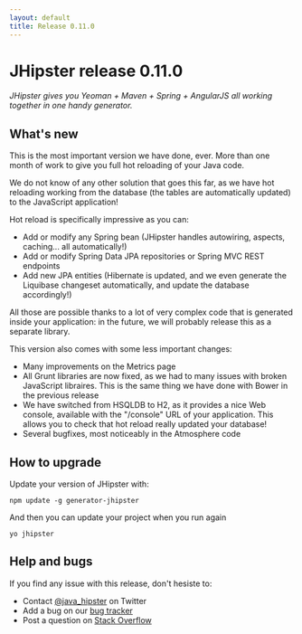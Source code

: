 ```yaml
---
layout: default
title: Release 0.11.0
---
```


JHipster release 0.11.0
==================

*JHipster gives you Yeoman + Maven + Spring + AngularJS all working together in one handy generator.*

What's new
----------

This is the most important version we have done, ever. More than one month of work to give you full hot reloading of your Java code.

We do not know of any other solution that goes this far, as we have hot reloading working from the database (the tables are automatically updated) to the JavaScript application!

Hot reload is specifically impressive as you can:

- Add or modify any Spring bean (JHipster handles autowiring, aspects, caching... all automatically!)
- Add or modify Spring Data JPA repositories or Spring MVC REST endpoints
- Add new JPA entities (Hibernate is updated, and we even generate the Liquibase changeset automatically, and update the database accordingly!)

All those are possible thanks to a lot of very complex code that is generated inside your application: in the future, we will probably release this as a separate library.

This version also comes with some less important changes:

- Many improvements on the Metrics page
- All Grunt libraries are now fixed, as we had to many issues with broken JavaScript libraires. This is the same thing we have done with Bower in the previous release
- We have switched from HSQLDB to H2, as it provides a nice Web console, available with the "/console" URL of your application. This allows you to check that hot reload really updated your database!
- Several bugfixes, most noticeably in the Atmosphere code

How to upgrade
------------

Update your version of JHipster with:

```
npm update -g generator-jhipster
```

And then you can update your project when you run again

```
yo jhipster
```

Help and bugs
--------------

If you find any issue with this release, don't hesiste to:

- Contact [@java_hipster](https://twitter.com/java_hipster) on Twitter
- Add a bug on our [bug tracker](https://github.com/jhipster/generator-jhipster/issues?state=open)
- Post a question on [Stack Overflow](http://stackoverflow.com/tags/jhipster/info)
